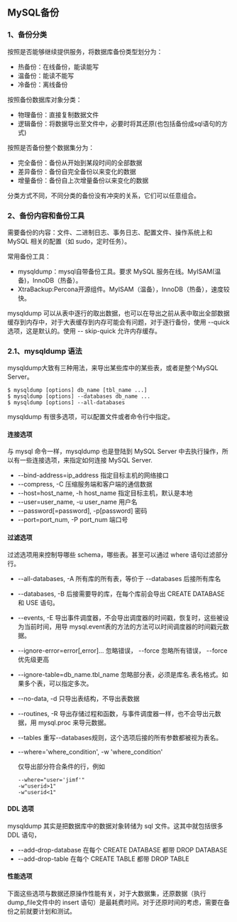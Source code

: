## MySQL备份

### 1、备份分类

按照是否能够继续提供服务，将数据库备份类型划分为：

- 热备份：在线备份，能读能写
- 温备份：能读不能写
- 冷备份：离线备份

按照备份数据库对象分类：

- 物理备份：直接复制数据文件
- 逻辑备份：将数据导出至文件中，必要时将其还原(也包括备份成sql语句的方式)

按照是否备份整个数据集分为：

- 完全备份：备份从开始到某段时间的全部数据
- 差异备份：备份自完全备份以来变化的数据
- 增量备份：备份自上次增量备份以来变化的数据

分类方式不同，不同分类的备份没有冲突的关系，它们可以任意组合。

### 2、备份内容和备份工具

需要备份的内容：文件、二进制日志、事务日志、配置文件、操作系统上和 MySQL 相关的配置（如 sudo，定时任务）。


常用备份工具：

- mysqldump：mysql自带备份工具。要求 MySQL 服务在线。MyISAM(温备)，InnoDB（热备）。
- XtraBackup:Percona开源组件。MyISAM（温备），InnoDB（热备），速度较快。

mysqldump 可以从表中逐行的取出数据，也可以在导出之前从表中取出全部数据缓存到内存中，对于大表缓存到内存可能会有问题，对于逐行备份，使用 --quick 选项，这是默认的。使用 --
skip-quick 允许内存缓存。

### 2.1、mysqldump 语法

mysqldump大致有三种用法，来导出某些库中的某些表，或者是整个MySQL Server。

```shell
$ mysqldump [options] db_name [tbl_name ...]
$ mysqldump [options] --databases db_name ...
$ mysqldump [options] --all-databases
```

mysqldump 有很多选项，可以配置文件或者命令行中指定。

#### 连接选项

与 mysql 命令一样，mysqldump 也是登陆到 MySQL Server 中去执行操作，所以有一些连接选项，来指定如何连接 MySQL Server.

- --bind-address=ip_address                         指定目标主机的网络接口
- --compress, -C                                               压缩服务端和客户端的通信数据
- --host=host_name, -h host_name              指定目标主机，默认是本地 
- --user=user_name, -u user_name              用户名
- --password[=password], -p[password]      密码
- --port=port_num, -P port_num                    端口号

#### 过滤选项

过滤选项用来控制导哪些 schema，哪些表。甚至可以通过 where 语句过滤部分行。

- --all-databases, -A  所有库的所有表，等价于  --databases 后接所有库名

- --databases, -B  后接需要导的库，在每个库前会导出 CREATE DATABASE 和 USE 语句。

- --events, -E 导出事件调度器，不会导出调度器的时间戳，恢复时，这些被设为当前时间，用导 mysql.event表的方法的方法可以时间调度器的时间戳元数据。

- --ignore-error=error[,error]... 忽略错误， --force 忽略所有错误， --force优先级更高

- --ignore-table=db_name.tbl_name  忽略部分表，必须是库名.表名格式。如果多个表，可以指定多次。

- --no-data, -d 只导出表结构，不导出表数据

- --routines, -R 导出存储过程和函数，与事件调度器一样，也不会导出元数据，用 mysql.proc 来导元数据。

- --tables 重写--databases规则，这个选项后接的所有参数都被视为表名。

- --where='where_condition', -w 'where_condition' 

  仅导出部分符合条件的行，例如

  ```shell
  --where="user='jimf'"
  -w"userid>1"
  -w"userid<1"
  ```

#### DDL 选项

mysqldump 其实是把数据库中的数据对象转储为 sql 文件。这其中就包括很多 DDL 语句，

- --add-drop-database  在每个 CREATE DATABASE 都带 DROP DATABASE
- --add-drop-table 在每个 CREATE TABLE 都带 DROP TABLE

#### 性能选项

下面这些选项与数据还原操作性能有关，对于大数据集，还原数据（执行dump_file文件中的 insert 语句）是最耗费时间。对于还原时间的考虑，需要在备份之前就要计划和测试。










